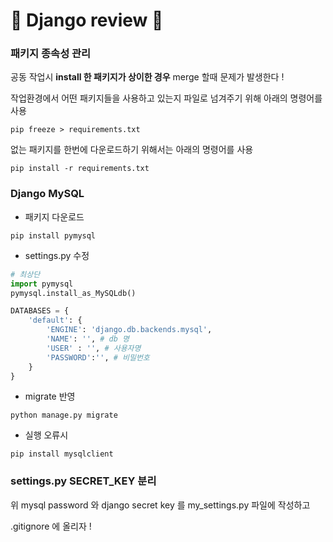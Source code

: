 # 🔵 Django review 🔵

### 패키지 종속성 관리
공동 작업시 **install 한 패키지가 상이한 경우** merge 할때 문제가 발생한다 !

작업환경에서 어떤 패키지들을 사용하고 있는지 파일로 넘겨주기 위해 아래의 명령어를 사용
```
pip freeze > requirements.txt
```

없는 패키지를 한번에 다운로드하기 위해서는 아래의 명령어를 사용
```
pip install -r requirements.txt
```

### Django MySQL
- 패키지 다운로드
```
pip install pymysql
```

- settings.py 수정
```python
# 최상단
import pymysql
pymysql.install_as_MySQLdb()
```
```python
DATABASES = {
    'default': {
        'ENGINE': 'django.db.backends.mysql',
        'NAME': '', # db 명
        'USER' : '', # 사용자명
        'PASSWORD':'', # 비밀번호
    }
}
```

- migrate 반영
```
python manage.py migrate
```
- 실행 오류시
```
pip install mysqlclient
```

### settings.py SECRET_KEY 분리

위 mysql password 와 django secret key 를 my_settings.py 파일에 작성하고

.gitignore 에 올리자 !
